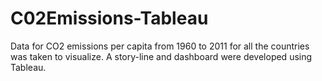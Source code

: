 # C02Emissions-Tableau
Data for CO2 emissions per capita from 1960 to 2011 for all the countries was taken to visualize. A story-line and dashboard were developed using Tableau.
